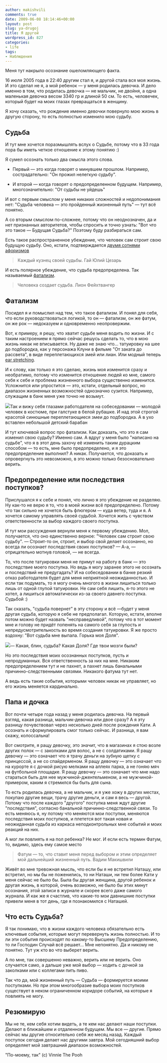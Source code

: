 ```yaml
---
author: makishvili
comments: true
date: 2009-06-08 18:14:46+00:00
layout: post
slug: ya-drugoj
title: Я другой
wordpress_id: 827
categories:
- life
tags:
- Наблюдения
---
```


Меня тут накрыло осознание ошеломляющего факта.

16 июля 2005 года в 22:40 другим стал я, и другой стала вся моя жизнь. И это сделал не я, а мой ребенок — у меня родилась девочка. И дело именно в том, что родилась девочка — не мальчик, не двойня, а одна маленькая девочка весом 3340 гр и длиной 50 см. То есть, человечек, который будет на моих глазах превращаться в женщину.

Я хочу сказать, что рождение именно девочки повернуло мою жизнь в другую сторону, то есть полностью изменило мою судьбу.
<!-- more -->


## Судьба


И тут мне хочется поразмышлять вслух о Судьбе, потому что в 33 года пора бы иметь четкое отношение к этому понятию :)

Я сумел осознать только два смысла этого слова.


  * Первый — это когда говорят о минувшем прошлом. Например, сострадательно: "Он прожил нелегкую судьбу".

  * И второй — когда говорят о предопределенном будущем. Например, многозначительно: "От судьбы не уйдешь"


И вот с первым смыслом у меня никаких сложностей и недопонимания нет: "Судьба человека — это пройденный жизненный путь" — тут всё понятно.

А со вторым смыслом по-сложнее, потому  что он неоднозначен, да и нет признанных авторитетов, чтобы спросить и точно узнать: "Вот что это такое — Будущая Судьба?" Поэтому буду разбираться сам.

Есть такое распространенное убеждение, что человек сам строит свою будущую судьбу. Оно, кстати, подтверждается [двумя сотнями афоризмов](http://letter.com.ua/aphorism/sudba1.php)


> Каждый кузнец своей судьбы. Гай Юлий Цезарь


И есть полярное убеждение, что судьба предопределена. Так называемый [фатализм](http://ru.wikipedia.org/wiki/%D0%A4%D0%B0%D1%82%D0%B0%D0%BB%D0%B8%D0%B7%D0%BC).


> Человека создает судьба. Лион Фейхтвангер





## Фатализм


Посидел я и помыслил над тем, что такое фатализм. И понял для себя, что если руководствоваться логикой, то он — фатализм, он же фатум, он же рок — недоказуем и одновременно неопровержим.

Вот, к примеру, я решу, что хватит судьбе меня водить по жизни. И с таким настроением я прямо сейчас решусь сделать то, что в мою жизнь никак не вписывается. Ну даже не знаю что... татуировку на шее до подбородка, как у персонажа Клуни в фильме "От заката до рассвета", в виде переплетающихся змей или лиан. Или модный теперь [ear stretching](http://makishvili.com/2009/05/ear-stretching/).

И к слову, как только я это сделаю, жизнь моя изменится сразу и необратимо, потому что изменится отношение людей ко мне, самого себя к себе и проблема жизненного выбора существенно изменится. Усложнится или упростится — это, кстати, отдельный вопрос, но диапазон жизненных возможностей однозначно сузится. Например, служащим в банк меня уже точно не возьмут.


![](/pro/2009/05/ya-drugoy/cloony.jpg)Так и вижу себя глазами работодателя на собеседовании — молодой человек в костюме, при галстуке в белой рубашке. И над этой строгой красотой синюшные переплетающиеся  змеи до подбородка. А в ухо вставлен небольшой детский барабан



И тут ключевой вопрос про фатализм. Как доказать, что это я сам изменил свою судьбу? Именно сам. А вдруг у меня было "написано на судьбе", что я в этот день захочу её изменить таким дурацким способом — то есть, мне было предопределено, и я это предопределение выполнил? А никак. Получается, что доказать и опровергнуть это невозможно, в это можно только безосновательно верить.



## Предопределение или последствия поступков?


Прислушался я к себе и понял, что лично я это убеждение не разделяю. Ну как-то не верю я то, что в моей жизни всё предопределено. Потому что так сильно не хочется быть флюгером — куда ветер, туда и я. А хочется самому управлять своей судьбой. Хочется жить с чувством ответственности за выбор каждого своего поступка.

И тут мои рассуждения вернули меня к первому убеждению. Мол, получается, что оно единственно верное: "Человек сам строит свою судьбу".
— Строит-то он, строит, и выбор свой делает осознанно, но всегда ли осознает последствия своих поступков?
— А-а, — отрицательно мотнув головой, — не всегда.

То, что после татуировки меня не примут на работу в банк — это последствие моего поступка. Но ведь я могу заранее этого не осознать и последствий не предугадать? И на собеседовании в банке резкий отказ работодателя будет для меня неприятной неожиданностью. И если так подумать, то я могу очень  многого в жизни лишиться только лишь от одной глупой татуировки. Не сам себя лишить, я-то этого не хотел, а лишиться автоматически из-за своего давнего поступка. Судьбой :)

Так сказать, "судьба повернет" в эту сторону и всё —будет у меня другая судьба, которую я себе не предполагал. Которую, кстати, вполне потом можно будет назвать "несправедливой", потому что в тот момент мне и голову не придёт попенять на самого себя за глупость и непредусмотрительность во время создания татуировки. Я же просто вздохну: "Вот судьба мне выпала. Горька моя Доля".



![](/pro/2009/05/ya-drugoy/with-brain.jpg)— Какая, блин, судьба? Какая Доля? Где твои мозги были?



Но это последствия моих осознанных поступков, пусть и непродуманных. Вся ответственность за них на мне. Никаким предопределением тут и не пахнет, а пахнет лишь банальными причинно-следственными связями. Никакого фатума тут нет.

А ведь есть такие события, которыми человек никак не управляет, но его жизнь меняется кардинально.


## Папа и дочка


Вот почти четыре года назад у меня родилась девочка. На первый взгляд, какая разница, мальчик-девочка или двое сразу? А я эту разницу почувствовал через несколько дней после рождения Кати. А осознать и сформулировать смог только сейчас. И разница, я вам скажу, колоссальна!

Вот смотрите, я ращу девочку, это значит, что в магазинах я стою возле других полок — с заколками для волос, а не с солдатиками. Я ращу девочку — это означает что я трачу деньги на зубную щетку с принцессой, а не со спайдерменом. Я ращу девочку — это означает что на курорте я с дочкой рисую мелками на аллеях парка, а не гоняю мяч на футбольной площадке. Я ращу девочку  — это означает что мне надо стараться быть для нее мужчиной-джентельменом, а не мужчиной-примером, каким я стремился бы быть для сына.

То есть родилась девочка, а не мальчик, и я уже хожу в других местах, покупаю другие вещи, трачу другие деньги, и сам я весь — другой. Потому что после каждого "другого" поступка меня ждут другие "последствия", согласно банальной причинно-следственной связи. То есть меняюсь я, ну потому что меняются мои поступки, меняются последствия моих поступков, и плетется вот такая новая и неожиданная судьба из каркаса неподконтрольных мне событий и моих реакций на них.

А мог ли повлиять я на пол ребенка? Не мог. И если есть термин Фатум, то, видимо, здесь ему самое место


> Фатум  — то, что ставит меня перед выбором и этим определяет мой дальнейший жизненный путь. Вадим Макишвили



Живёт во мне тревожная мысль, что если бы я не встретил Наташу, или встретил, но мы бы не поженились, то ни Наташи, ни тем более Кати у меня сейчас не было бы. Была бы другая женщина, другой ребенок и другая жизнь, в которой, очень возможно, не было бы этих минут осознания, этой записи в журнале и скорее всего даже самого журнала. И как же я счастлив, что какие-то мои давнишние поступки привели меня в тот день, где я познакомился с Наташей.



## Что есть Судьба?


Я так понимаю, что в жизни каждого человека обязательно есть ключевые события, которые могут перевернуть жизнь полностью. И то ли эти события происходят по какому-то Высшему Предопределению, то ли Господин Случай всё решает...
Мне непонятно. Да и никому не понятно. Тут уж кто во что выберет верить.

А по мне, так совершенно неважно, верить или не верить. Оно случается само, а дальше уже мой выбор — ходить с дочкой за заколками или с коллегами пить пиво.

Так что да, мой жизненный путь — Судьба — формируется моими поступками. Но при этом многообразие выбора моих поступков существует в неком ограниченном коридоре событий, на которые я повлиять не могу.



## Резюмирую


Мы не те, кем себя хотим видеть, а те кем нас делают наши поступки. Делают в ближайшем и отдаленном будущем. Мы все — другие. Прямо сейчас мы другие относительно себя же месяц назад. Каждый поступок сегодня делает нас другими завтра. Мой сегодняшний выбор определяет мой завтрашний диапазон возможностей.

"По-моему, так" (с) Vinnie The Pooh
